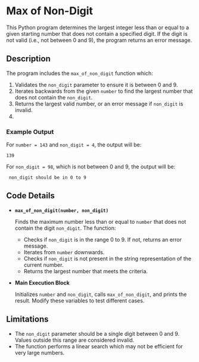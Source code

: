 # Max of Non-Digit

This Python program determines the largest integer less than or equal to a given starting number that does not contain a specified digit. If the digit is not valid (i.e., not between 0 and 9), the program returns an error message.

## Description

The program includes the `max_of_non_digit` function which:
1. Validates the `non_digit` parameter to ensure it is between 0 and 9.
2. Iterates backwards from the given `number` to find the largest number that does not contain the `non_digit`.
3. Returns the largest valid number, or an error message if `non_digit` is invalid.
4. 
### Example Output

For `number = 143` and `non_digit = 4`, the output will be:

```plaintext
139
```

For `non_digit = 98`, which is not between 0 and 9, the output will be:

```plaintext
 non_digit should be in 0 to 9
```

## Code Details

- **`max_of_non_digit(number, non_digit)`**

  Finds the maximum number less than or equal to `number` that does not contain the digit `non_digit`. The function:
  - Checks if `non_digit` is in the range 0 to 9. If not, returns an error message.
  - Iterates from `number` downwards.
  - Checks if `non_digit` is not present in the string representation of the current number.
  - Returns the largest number that meets the criteria.

- **Main Execution Block**

  Initializes `number` and `non_digit`, calls `max_of_non_digit`, and prints the result. Modify these variables to test different cases.

## Limitations

- The `non_digit` parameter should be a single digit between 0 and 9. Values outside this range are considered invalid.
- The function performs a linear search which may not be efficient for very large numbers.
